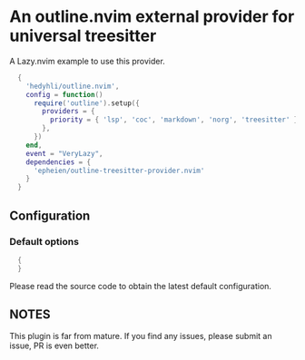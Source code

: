 # An outline.nvim external provider for universal treesitter

A Lazy.nvim example to use this provider.

```lua
  {
    'hedyhli/outline.nvim',
    config = function()
      require('outline').setup({
        providers = {
          priority = { 'lsp', 'coc', 'markdown', 'norg', 'treesitter' },
        },
      })
    end,
    event = "VeryLazy",
    dependencies = {
      'epheien/outline-treesitter-provider.nvim'
    }
  }
```

## Configuration

### Default options
```lua
  {
  }
```

Please read the source code to obtain the latest default configuration.

## NOTES

This plugin is far from mature. If you find any issues, please submit an issue, PR is even better.

